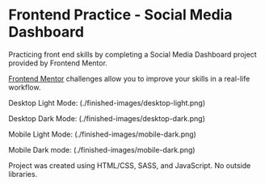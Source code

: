 # Frontend Practice - Social Media Dashboard

Practicing front end skills by completing a Social Media Dashboard project provided by Frontend Mentor. 

[Frontend Mentor](https://www.frontendmentor.io) challenges allow you to improve your skills in a real-life workflow.

Desktop Light Mode:
(./finished-images/desktop-light.png)

Desktop Dark Mode:
(./finished-images/desktop-dark.png)

Mobile Light Mode:
(./finished-images/mobile-dark.png)

Mobile Dark mode:
(./finished-images/mobile-dark.png)

Project was created using HTML/CSS, SASS, and JavaScript. No outside libraries.